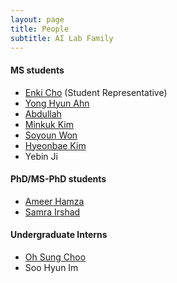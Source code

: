 ```yaml
---
layout: page
title: People
subtitle: AI Lab Family
---
```


#### MS students
* [Enki Cho](students/EnkiCho.md) (Student Representative)
* [Yong Hyun Ahn](students/YongHyunAhn.md)
* [Abdullah](students/Abdullah.md)
* [Minkuk Kim](students/MinKukKim.md)
* [Soyoun Won](students/SoyeonOne.md)
* [Hyeonbae Kim](students/HyeonbaeKim.md)
* Yebin Ji

#### PhD/MS-PhD students
* [Ameer Hamza](students/AmeerHamza.md)
* [Samra Irshad](students/Sam.md)

#### Undergraduate Interns
* [Oh Sung Choo](students/OhsungChoo.md)
* Soo Hyun Im
